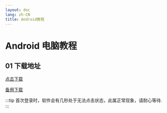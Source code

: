 ```yaml
---
layout: doc
lang: zh-CN
title: Android教程
---
```


# Android 电脑教程

## 01 下载地址

[点击下载](https://assets.tyro.wiki/t/okk.apk)

[备用下载](http://154.23.241.39:9008/t/okk.apk)

:::tip
首次登录时，软件会有几秒处于无法点击状态，此属正常现象，请耐心等待.
:::